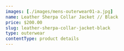 ```yaml
---
images: [./images/mens-outerwear01-a.jpg]
name: Leather Sherpa Collar Jacket // Black
price: $200.00
slug: leather-sherpa-collar-jacket-black
type: outerwear
contentType: product details
---
```

